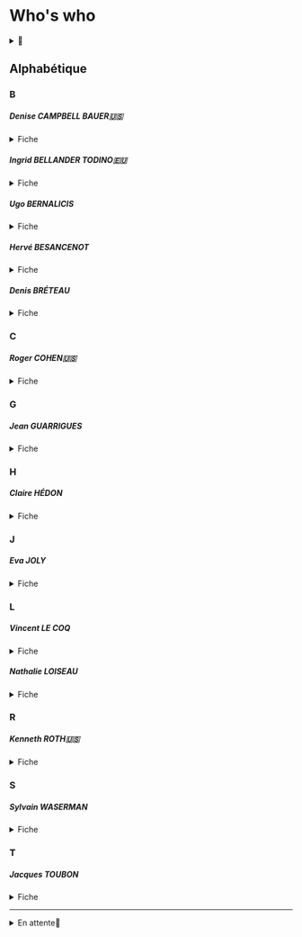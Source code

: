 # Who's who

<details><summary>🚧</summary>

Backlinks
</details>

## Alphabétique
### B

##### <a id="campbell"></a> Denise CAMPBELL BAUER🇺🇸
<details><summary>Fiche</summary>

* [French morning](https://frenchmorning.com/lambassadrice-denise-campbell-bauer-confirmee-pour-paris/)
</details>

##### <a id="bellander"></a> Ingrid BELLANDER TODINO🇪🇺
<details><summary>Fiche</summary>

* [UE](https://op.europa.eu/en/web/who-is-who/person/-/person/COM_000037D403)
</details>

##### <a id="bernalic"></a>Ugo BERNALICIS
<details><summary>Fiche</summary>

* [AN](https://www2.assemblee-nationale.fr/deputes/fiche/OMC_PA720430)
</details>

##### <a id="besanc"></a>Hervé BESANCENOT
<details><summary>Fiche</summary>

* [Who's who](https://www.whoswho.fr/bio/herve-besancenot_57889)
</details>

##### <a id="besanc"></a>Denis BRÉTEAU
<details><summary>Fiche</summary>

* [lanceurdalerte.info](https://www.lanceurdalerte.info/denis-breteau/)
</details>

### C
##### <a id="rcohen"></a>Roger COHEN🇺🇸
<details><summary>Fiche</summary>

* [New York Times](https://climatehub.nytimes.com/speaker/369802/roger-cohen); 
</details>

### G
##### <a id="guarrigues"></a>Jean GUARRIGUES
<details><summary>Fiche</summary>

* [Twitter](https://twitter.com/jeangarr78?lang=en)
</details>

### H
##### <a id="hedon"></a>Claire HÉDON
<details><summary>Fiche</summary>

* [DDD](https://www.defenseurdesdroits.fr/fr/claire-hedon-defenseure-des-droits)
</details>

### J
##### <a id="joly"></a>Eva JOLY
<details><summary>Fiche</summary>

* [Twitter](https://twitter.com/EvaJoly)
* [ICRIT](https://www.icrict.com/eva-joly) 
</details>

### L
##### <a id="loiseau"></a>Vincent LE COQ
<details><summary>Fiche</summary>

* [nouveau monde éditions](https://www.nouveau-monde.net/auteur/vincent-coq/)
</details>

##### <a id="loiseau"></a>Nathalie LOISEAU
<details><summary>Fiche</summary>

* [Europarl](https://www.europarl.europa.eu/meps/fr/197494/NATHALIE_LOISEAU/home)
* [Wikipedia](https://en.wikipedia.org/wiki/Nathalie_Loiseau)
</details>

<!-- 

🚧 Cet article mérite t-il d'être cité?

<details><summary>Dans la presse</summary>
 
* [Nathalie LOISEAU protège l'Organisation pour l'interdiction des armes chimiques au mépris de la transparence](https://thewallwillfall.org/2021/04/19/protecting-the-opcw-against-transparency-who-is-nathalie-loiseau/)
</details>

-->

### R
##### <a id="kroth"></a>Kenneth ROTH🇺🇸
<details><summary>Fiche</summary>

[Twitter](https://twitter.com/KenRoth)
</details>

### S
##### <a id="waserm"></a>Sylvain WASERMAN
<details><summary>Fiche</summary>

* [AN](https://www2.assemblee-nationale.fr/deputes/fiche/OMC_PA720746)
</details>

### T
##### <a id="toubon"></a>Jacques TOUBON
<details><summary>Fiche</summary>

* [Wikipedia](https://en.wikipedia.org/wiki/Jacques_Toubon)
</details>

---

<details>
  <summary>En attente🚧</summary>

</details>
